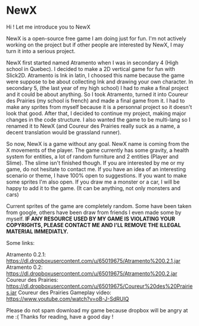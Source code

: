 # NewX
Hi ! Let me introduce you to NewX

NewX is a open-source free game I am doing just for fun. 
I'm not actively working on the project but if other people 
are interested by NewX, I may turn it into a serious project.

NewX first started named Atramento when I was in secondary 4 
(High school in Quebec). I decided to make a 2D vertical game 
for fun with Slick2D. Atramento is Ink in latin, I choosed 
this name because the game were suppose to be about collecting 
Ink and drawing your own character. In secondary 5, (the last year 
of my high school) I had to make a final project and it could be 
about anything. So I took Atramento, turned it into Coureur des
Prairies (my school is french) and made a final game from it.
I had to make any sprites from myself because it is a personnal
project so it doesn't look that good. After that, I decided to 
continue my project, making major changes in the code structure.
I also wanted the game to be multi-lang so I renamed it to NewX
(and Coureur des Prairies really suck as a name, a decent 
translation would be grassland runner). 

So now, NewX is a game without any goal. NewX name is coming from 
the X movements of the player. The game currently has some gravity,
a health system for entities, a lot of random furniture and 2 entities
(Player and Slime). The slime isn't finished though. If you are 
interested by me or my game, do not hesitate to contact me. If you
have an idea of an interesting scenario or theme, I have 100% open
to suggestions. If you want to make some sprites I'm also open. If 
you draw me a monster or a car, I will be happy to add it to the game. 
(It can be anything, not only monsters and cars)

Current sprites of the game are completely random. Some have been taken
from google, others have been draw from friends I even made some by 
myself. <b>IF ANY RESOURCE USED BY MY GAME IS VIOLATING YOUR COPYRIGHTS, 
PLEASE CONTACT ME AND I'LL REMOVE THE ILLEGAL MATERIAL IMMEDIATLY.</b>

Some links:

Atramento 0.2.1: https://dl.dropboxusercontent.com/u/65019675/Atramento%200.2.1.jar
Atramento 0.2: https://dl.dropboxusercontent.com/u/65019675/Atramento%200.2.jar
Coureur des Prairies: https://dl.dropboxusercontent.com/u/65019675/Coureur%20des%20Prairies.jar
Coureur des Prairies Gameplay video: https://www.youtube.com/watch?v=oB-J-SdRUlQ

Please do not spam download my game because dropbox will be angry at me :(
Thanks for reading, have a good day !
